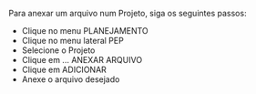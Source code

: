 Para anexar um arquivo num Projeto, siga os seguintes passos:

* Clique no menu PLANEJAMENTO
* Clique no menu lateral PEP
* Selecione o Projeto
* Clique em ... ANEXAR ARQUIVO
* Clique em ADICIONAR
* Anexe o arquivo desejado

